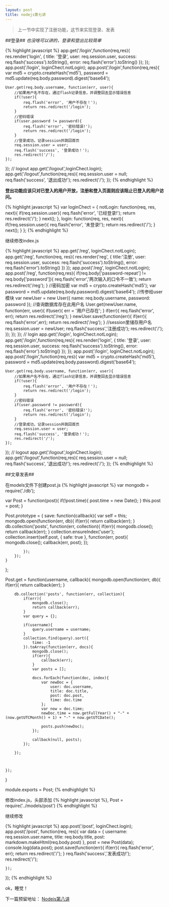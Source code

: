 ```yaml
---
layout: post
title: nodejs第七讲
---
```


> 上一节中实现了注册功能，这节来实现登录、发表

##登录##
*也没啥可以讲的，登录和登出比较简单*

{% highlight javascript %}
app.get('/login',function(req,res){
    res.render('login', {
        title: '登录',
        user: req.session.user,
        success: req.flash('success').toString(),
        error: req.flash('error').toString()
    });
});
app.post('/login', loginChect.notLogin);
app.post('/login',function(req,res){
    var md5 = crypto.createHash('md5'),
        password = md5.update(req.body.password).digest('base64');

    User.get(req.body.username, function(err, user){
        //如果用户名不存在，通过flash记录信息，并调整回去显示错误信息
        if(!user){
            req.flash('error', '用户不存在！');
            return res.redirect('/login');
        }
        //密码错误
        if(user.password != password){
            req.flash('error', '密码错误!');
            return res.redirect('/login');
        }
        //登录成功，记录session并跳回首页
        req.session.user = user;
        req.flash('success', '登录成功！');
        res.redirect('/');
    });

});
//  logout
app.get('/logout',loginChect.login);
app.get('/logout',function(req,res){
    req.session.user = null;
    req.flash('success', '退出成功!');
    res.redirect('/');
});
{% endhighlight %}

**登出功能应该只对已登入的用户开放，注册和登入页面则应该阻止已登入的用户访问。**

{% highlight javascript %}
var loginChect = {
    notLogin: function(req, res, next){
        if(req.session.user){
            req.flash('error', '已经登录!');
            return res.redirect('/');
        }
        next();
    },
    login: function(req, res, next){
        if(!req.session.user){
            req.flash('error', '未登录!');
            return res.redirect('/');
        }
        next();
    }
};
{% endhighlight %}

继续修改index.js

{% highlight javascript %}
app.get('/reg', loginChect.notLogin);
app.get('/reg', function(req, res){
       res.render('reg', {
           title:'注册',
           user: req.session.user,
           success: req.flash('success').toString(),
           error: req.flash('error').toString()
       })
});
app.post('/reg', loginChect.notLogin);
app.post('/reg', function(req,res){
    if(req.body['password-repeat'] != req.body['password']){
        req.flash('error','两次输入的口令不一致');
        return res.redirect('/reg');
    }
    //密码加密
    var md5 = crypto.createHash('md5');
    var password = md5.update(req.body.password).digest('base64');
    //传参给user模块
    var newUser = new User({
        name: req.body.username,
        password: password
    });
    //查询数据库存在此用户名
    User.get(newUser.name, function(err, user){
        if(user){
            err = '用户已存在';
        }
        if(err){
            req.flash('error', err);
            return res.redirect('/reg');
        }
        newUser.save(function(err){
            if(err){
                req.flash('error',err);
                return res.redirect('/reg');
            }
            //session里储存用户名
            req.session.user = newUser;
            req.flash('success','注册成功');
            res.redirect('/');
        });
    });
});
//  login
app.get('/login', loginChect.notLogin);
app.get('/login',function(req,res){
    res.render('login', {
        title: '登录',
        user: req.session.user,
        success: req.flash('success').toString(),
        error: req.flash('error').toString()
    });
});
app.post('/login', loginChect.notLogin);
app.post('/login',function(req,res){
    var md5 = crypto.createHash('md5'),
        password = md5.update(req.body.password).digest('base64');

    User.get(req.body.username, function(err, user){
        //如果用户名不存在，通过flash记录信息，并调整回去显示错误信息
        if(!user){
            req.flash('error', '用户不存在！');
            return res.redirect('/login');
        }
        //密码错误
        if(user.password != password){
            req.flash('error', '密码错误!');
            return res.redirect('/login');
        }
        //登录成功，记录session并跳回首页
        req.session.user = user;
        req.flash('success', '登录成功！');
        res.redirect('/');
    });

});
//  logout
app.get('/logout',loginChect.login);
app.get('/logout',function(req,res){
    req.session.user = null;
    req.flash('success', '退出成功!');
    res.redirect('/');
});
{% endhighlight %}

##文章发表##

在models文件下创建post.js
{% highlight javascript %}
var mongodb = require('./db');

var Post = function(post){
    if(!post.time){
        post.time = new Date();
    }
    this.post = post;
}

Post.prototype = {
    save: function(callback){
        var self = this;
        mongodb.open(function(err, db){
            if(err){
                   return callback(err);
            }
            db.collection('posts', function(err, collection){
                if(err){
                    mongodb.close();
                    return callback(err);
                }
                collection.ensureIndex('user');
                collection.insert(self.post, {
                    safe: true
                }, function(err, post){
                    mongodb.close();
                    callback(err, post);
                });

            });
        });
    }
};

Post.get = function(username, callback){
    mongodb.open(function(err, db){
        if(err){
            return callback(err);
        }

        db.collection('posts', function(err, collection){
            if(err){
                mongodb.close();
                return callback(err);
            }
            var query = {};

            if(username){
                query.username = username;
            }
            collection.find(query).sort({
                time: -1
            }).toArray(function(err, docs){
                mongodb.close();
                if(err){
                    callback(err);
                }
                var posts = [];

                docs.forEach(function(doc, index){
                    var newDoc = {
                        user: doc.username,
                        title: doc.title,
                        post: doc.post,
                        time: doc.time
                    };
                    var now = doc.time;
                    newDoc.time = now.getFullYear() + "-" + (now.getUTCMonth() + 1) + "-" + now.getUTCDate();

                    posts.push(newDoc);
                });

                callback(null, posts);
            });

        });



    });
}

module.exports = Post;
{% endhighlight %}

修改index.js，头部添加
{% highlight javascript %},
 Post = require('../models/post')
{% endhighlight %}

继续修改

{% highlight javascript %}
app.post('/post', loginChect.login);
app.post('/post', function(req, res){
    var data = {
        username: req.session.user.name,
        title: req.body.title,
        post: markdown.makeHtml(req.body.post)
    },
    post = new Post(data);
    console.log(data.post);
    post.save(function(err){
        if(err){
            req.flash('error', err);
            return res.redirect('/');
        }
        req.flash('success','发表成功!');
        res.redirect('/');

    });
});
{% endhighlight %}

ok，睡觉！


下一篇预留地址：
[Nodejs第八讲](http://johnqing.github.io/posts/nodejs-08.html)
